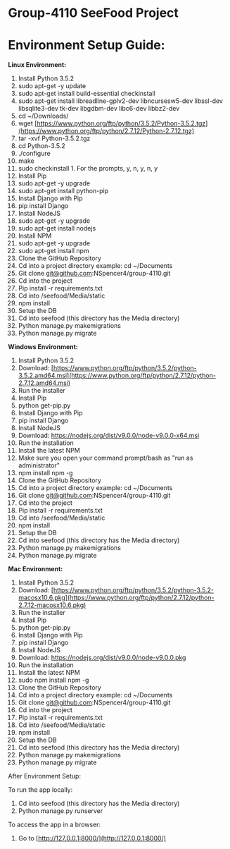 # Group-4110 SeeFood Project

# Environment Setup Guide:
**Linux Environment:**

1. Install Python 3.5.2
  1. sudo apt-get -y update
  2. sudo apt-get install build-essential checkinstall
  3. sudo apt-get install libreadline-gplv2-dev libncursesw5-dev libssl-dev libsqlite3-dev tk-dev libgdbm-dev libc6-dev libbz2-dev
  4. cd ~/Downloads/
  5. wget [https://www.python.org/ftp/python/3.5.2/Python-3.5.2.tgz](https://www.python.org/ftp/python/2.7.12/Python-2.7.12.tgz)
  6. tar -xvf Python-3.5.2.tgz
  7. cd Python-3.5.2
  8. ./configure
  9. make
  10. sudo checkinstall
    1. For the prompts, y, n, y, n, y
2. Install Pip
  1. sudo apt-get -y upgrade
  2. sudo apt-get install python-pip
3. Install Django with Pip
  1. pip install Django
4. Install NodeJS
  1. sudo apt-get -y upgrade
  2. sudo apt-get install nodejs
5. Install NPM
  1. sudo apt-get -y upgrade
  2. sudo apt-get install npm
6. Clone the GitHub Repository
  1. Cd into a project directory example: cd ~/Documents
  2. Git clone [git@github.com](mailto:git@github.com):NSpencer4/group-4110.git
  3. Cd into the project
  4. Pip install -r requirements.txt
  5. Cd into /seefood/Media/static
  6. npm install
7. Setup the DB
  1. Cd into seefood (this directory has the Media directory)
  2. Python manage.py makemigrations
  3. Python manage.py migrate

**Windows Environment:**

1. Install Python 3.5.2
  1. Download: [https://www.python.org/ftp/python/3.5.2/python-3.5.2.amd64.msi](https://www.python.org/ftp/python/2.7.12/python-2.7.12.amd64.msi)
  2. Run the installer
2. Install Pip
  1. python get-pip.py
3. Install Django with Pip
  1. pip install Django
4. Install NodeJS
  1. Download: https://nodejs.org/dist/v9.0.0/node-v9.0.0-x64.msi
  2. Run the installation
5. Install the latest NPM
  1. Make sure you open your command prompt/bash as &quot;run as administrator&quot;
  2. npm install npm -g
6. Clone the GitHub Repository
  1. Cd into a project directory example: cd ~/Documents
  2. Git clone [git@github.com](mailto:git@github.com):NSpencer4/group-4110.git
  3. Cd into the project
  4. Pip install -r requirements.txt
  5. Cd into /seefood/Media/static
  6. npm install
7. Setup the DB
  1. Cd into seefood (this directory has the Media directory)
  2. Python manage.py makemigrations
  3. Python manage.py migrate

**Mac Environment:**

1. Install Python 3.5.2
  1. Download: [https://www.python.org/ftp/python/3.5.2/python-3.5.2-macosx10.6.pkg](https://www.python.org/ftp/python/2.7.12/python-2.7.12-macosx10.6.pkg)
  2. Run the installer
2. Install Pip
  1. python get-pip.py
3. Install Django with Pip
  1. pip install Django
4. Install NodeJS
  1. Download: https://nodejs.org/dist/v9.0.0/node-v9.0.0.pkg
  2. Run the installation
5. Install the latest NPM
  1. sudo npm install npm -g
6. Clone the GitHub Repository
  1. Cd into a project directory example: cd ~/Documents
  2. Git clone [git@github.com](mailto:git@github.com):NSpencer4/group-4110.git
  3. Cd into the project
  4. Pip install -r requirements.txt
  5. Cd into /seefood/Media/static
  6. npm install
7. Setup the DB
  1. Cd into seefood (this directory has the Media directory)
  2. Python manage.py makemigrations
  3. Python manage.py migrate

After Environment Setup:

To run the app locally:

1. Cd into seefood (this directory has the Media directory)
2. Python manage.py runserver

To access the app in a browser:

1. Go to [http://127.0.0.1:8000/](http://127.0.0.1:8000/)
